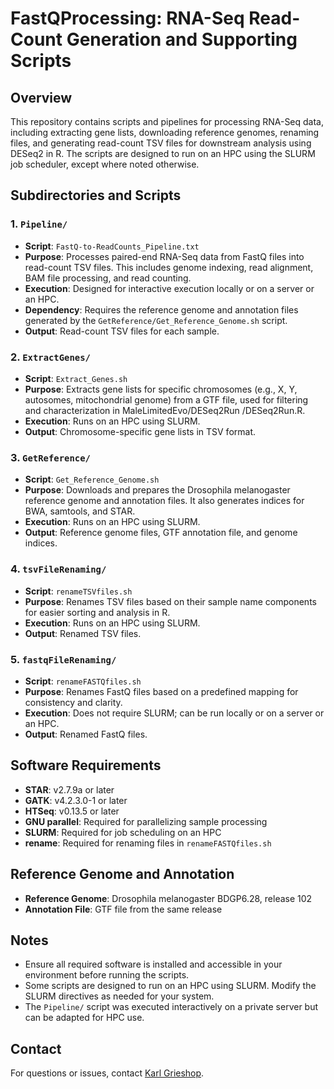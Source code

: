 # FastQProcessing: RNA-Seq Read-Count Generation and Supporting Scripts

## Overview
This repository contains scripts and pipelines for processing RNA-Seq data, including extracting gene lists, 
downloading reference genomes, renaming files, and generating read-count TSV files for downstream analysis 
using DESeq2 in R. The scripts are designed to run on an HPC using the SLURM job scheduler, except where noted 
otherwise.

## Subdirectories and Scripts

### 1. `Pipeline/`
- **Script**: `FastQ-to-ReadCounts_Pipeline.txt`
- **Purpose**: Processes paired-end RNA-Seq data from FastQ files into read-count TSV files. This includes 
genome indexing, read alignment, BAM file processing, and read counting.
- **Execution**: Designed for interactive execution locally or on a server or an HPC.
- **Dependency**: Requires the reference genome and annotation files generated by the 
`GetReference/Get_Reference_Genome.sh` script.
- **Output**: Read-count TSV files for each sample.

### 2. `ExtractGenes/`
- **Script**: `Extract_Genes.sh`
- **Purpose**: Extracts gene lists for specific chromosomes (e.g., X, Y, autosomes, mitochondrial genome) from 
a GTF file, used for filtering and characterization in MaleLimitedEvo/DESeq2Run
/DESeq2Run.R.
- **Execution**: Runs on an HPC using SLURM.
- **Output**: Chromosome-specific gene lists in TSV format.

### 3. `GetReference/`
- **Script**: `Get_Reference_Genome.sh`
- **Purpose**: Downloads and prepares the Drosophila melanogaster reference genome and annotation files. It 
also generates indices for BWA, samtools, and STAR.
- **Execution**: Runs on an HPC using SLURM.
- **Output**: Reference genome files, GTF annotation file, and genome indices.

### 4. `tsvFileRenaming/`
- **Script**: `renameTSVfiles.sh`
- **Purpose**: Renames TSV files based on their sample name components for easier sorting and analysis in R.
- **Execution**: Runs on an HPC using SLURM.
- **Output**: Renamed TSV files.

### 5. `fastqFileRenaming/`
- **Script**: `renameFASTQfiles.sh`
- **Purpose**: Renames FastQ files based on a predefined mapping for consistency and clarity.
- **Execution**: Does not require SLURM; can be run locally or on a server or an HPC.
- **Output**: Renamed FastQ files.

## Software Requirements
- **STAR**: v2.7.9a or later
- **GATK**: v4.2.3.0-1 or later
- **HTSeq**: v0.13.5 or later
- **GNU parallel**: Required for parallelizing sample processing
- **SLURM**: Required for job scheduling on an HPC
- **rename**: Required for renaming files in `renameFASTQfiles.sh`

## Reference Genome and Annotation
- **Reference Genome**: Drosophila melanogaster BDGP6.28, release 102
- **Annotation File**: GTF file from the same release

## Notes
- Ensure all required software is installed and accessible in your environment before running the scripts.
- Some scripts are designed to run on an HPC using SLURM. Modify the SLURM directives as needed for your 
system.
- The `Pipeline/` script was executed interactively on a private server but can be adapted for HPC use.

## Contact
For questions or issues, contact [Karl Grieshop](https://github.com/karlgrieshop).
